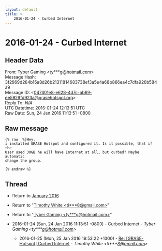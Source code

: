 ```yaml
---
layout: default
title: >
    2016-01-24 - Curbed Internet
---
```


# 2016-01-24 - Curbed Internet

## Header Data

From: Tyber Gaming \<ty***g@hotmail.com\><br>
Message Hash: 3f2969d284b15a8d26b21311814983738ef3a5e4a68b866ea4c7dfa920b584a9<br>
Message ID: \<047401e8-e628-4d7c-ab69-ee5928fd923a@grasehotspot.org\><br>
Reply To: _N/A_<br>
UTC Datetime: 2016-01-24 12:13:51 UTC<br>
Raw Date: Sun, 24 Jan 2016 11:13:51 -0800<br>

## Raw message

```
{% raw  %}Hey,
i installed GRASE Hotspot and configured it. Is it possible, that if the 
User used 30GB he will have Internet at all, but curbed? Maybe automatic 
change the group.

{% endraw %}
```

## Thread

+ Return to [January 2016](/archive/2016/01)

+ Return to "[Timothy White <ti***8<span>@</span>gmail.com>](/authors/ti___8_at_gmail_com)"
+ Return to "[Tyber Gaming <ty***g<span>@</span>hotmail.com>](/authors/ty___g_at_hotmail_com)"

+ 2016-01-24 (Sun, 24 Jan 2016 11:13:51 -0800) - Curbed Internet - _Tyber Gaming \<ty***g@hotmail.com\>_
  + 2016-01-25 (Mon, 25 Jan 2016 19:53:22 +1000) - [Re: [GRASE-Hotspot] Curbed Internet](/archive/2016/01/047f35a47a340cca7c51c171713d55c6810db68753f8ca4c862be860d93df3f9) - _Timothy White \<ti***8@gmail.com\>_


